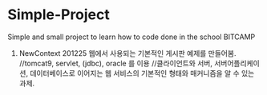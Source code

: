 # Simple-Project
Simple and small project to learn how to code done in the school BITCAMP

  1. NewContext 201225
    웹에서 사용되는 기본적인 게시판 예제를 만들어봄.
      //tomcat9, servlet, (jdbc), oracle 를 이용
      //클라이언트와 서버, 서버어플리케이션, 데이터베이스로 이어지는 웹 서비스의 기본적인 형태와 매커니즘을 알 수 있는 과제.
